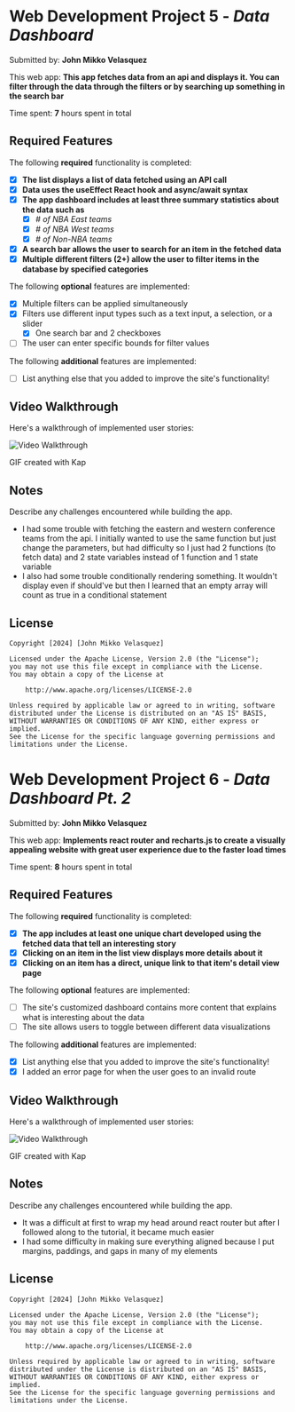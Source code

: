 # Web Development Project 5 - _Data Dashboard_

Submitted by: **John Mikko Velasquez**

This web app: **This app fetches data from an api and displays it. You can filter through the data through the filters or by searching up something in the search bar**

Time spent: **7** hours spent in total

## Required Features

The following **required** functionality is completed:

- [x] **The list displays a list of data fetched using an API call**
- [x] **Data uses the useEffect React hook and async/await syntax**
- [x] **The app dashboard includes at least three summary statistics about the data such as**
  - [x] _# of NBA East teams_
  - [x] _# of NBA West teams_
  - [x] _# of Non-NBA teams_
- [x] **A search bar allows the user to search for an item in the fetched data**
- [x] **Multiple different filters (2+) allow the user to filter items in the database by specified categories**

The following **optional** features are implemented:

- [x] Multiple filters can be applied simultaneously
- [x] Filters use different input types such as a text input, a selection, or a slider
  - [x] One search bar and 2 checkboxes
- [ ] The user can enter specific bounds for filter values

The following **additional** features are implemented:

- [ ] List anything else that you added to improve the site's functionality!

## Video Walkthrough

Here's a walkthrough of implemented user stories:

<img src='src/assets/codepath-web102-project5.gif' title='Video Walkthrough' width='' alt='Video Walkthrough' />

<!-- Replace this with whatever GIF tool you used! -->

GIF created with Kap

<!-- Recommended tools:
[Kap](https://getkap.co/) for macOS
[ScreenToGif](https://www.screentogif.com/) for Windows
[peek](https://github.com/phw/peek) for Linux. -->

## Notes

Describe any challenges encountered while building the app.

- I had some trouble with fetching the eastern and western conference teams from the api. I initially wanted to use the same function but just change the parameters, but had difficulty so I just had 2 functions (to fetch data) and 2 state variables instead of 1 function and 1 state variable
- I also had some trouble conditionally rendering something. It wouldn't display even if should've but then I learned that an empty array will count as true in a conditional statement

## License

    Copyright [2024] [John Mikko Velasquez]

    Licensed under the Apache License, Version 2.0 (the "License");
    you may not use this file except in compliance with the License.
    You may obtain a copy of the License at

        http://www.apache.org/licenses/LICENSE-2.0

    Unless required by applicable law or agreed to in writing, software
    distributed under the License is distributed on an "AS IS" BASIS,
    WITHOUT WARRANTIES OR CONDITIONS OF ANY KIND, either express or implied.
    See the License for the specific language governing permissions and
    limitations under the License.

# Web Development Project 6 - _Data Dashboard Pt. 2_

Submitted by: **John Mikko Velasquez**

This web app: **Implements react router and recharts.js to create a visually appealing website with great user experience due to the faster load times**

Time spent: **8** hours spent in total

## Required Features

The following **required** functionality is completed:

- [x] **The app includes at least one unique chart developed using the fetched data that tell an interesting story**
- [x] **Clicking on an item in the list view displays more details about it**
- [x] **Clicking on an item has a direct, unique link to that item's detail view page**

The following **optional** features are implemented:

- [ ] The site's customized dashboard contains more content that explains what is interesting about the data
- [ ] The site allows users to toggle between different data visualizations

The following **additional** features are implemented:

- [x] List anything else that you added to improve the site's functionality!
- [x] I added an error page for when the user goes to an invalid route

## Video Walkthrough

Here's a walkthrough of implemented user stories:

<img src='src/assets/codepath-web102-project6.gif' title='Video Walkthrough' width='' alt='Video Walkthrough' />

<!-- Replace this with whatever GIF tool you used! -->

GIF created with Kap

<!-- Recommended tools:
[Kap](https://getkap.co/) for macOS
[ScreenToGif](https://www.screentogif.com/) for Windows
[peek](https://github.com/phw/peek) for Linux. -->

## Notes

Describe any challenges encountered while building the app.

- It was a difficult at first to wrap my head around react router but after I followed along to the tutorial, it became much easier
- I had some difficulty in making sure everything aligned because I put margins, paddings, and gaps in many of my elements

## License

    Copyright [2024] [John Mikko Velasquez]

    Licensed under the Apache License, Version 2.0 (the "License");
    you may not use this file except in compliance with the License.
    You may obtain a copy of the License at

        http://www.apache.org/licenses/LICENSE-2.0

    Unless required by applicable law or agreed to in writing, software
    distributed under the License is distributed on an "AS IS" BASIS,
    WITHOUT WARRANTIES OR CONDITIONS OF ANY KIND, either express or implied.
    See the License for the specific language governing permissions and
    limitations under the License.
